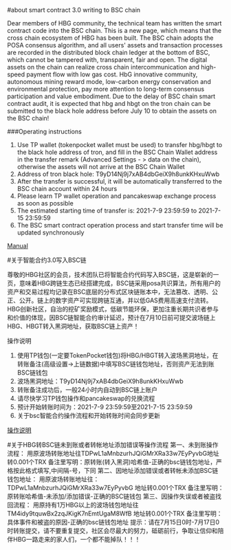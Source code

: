 #about smart contract 3.0 writing to BSC chain

Dear members of HBG community, the technical team has written the smart contract code into the BSC chain. This is a new page, which means that the cross chain ecosystem of HBG has been built. The BSC chain adopts the POSA consensus algorithm, and all users' assets and transaction processes are recorded in the distributed block chain ledger at the bottom of BSC, which cannot be tampered with, transparent, fair and open. The digital assets on the chain can realize cross chain intercommunication and high-speed payment flow with low gas cost. HbG innovative community, autonomous mining reward mode, low-carbon energy conservation and environmental protection, pay more attention to long-term consensus participation and value embodiment. Due to the delay of BSC chain smart contract audit, it is expected that hbg and hbgt on the tron chain can be submitted to the black hole address before July 10 to obtain the assets on the BSC chain!

###Operating instructions
1. Use TP wallet (tokenpocket wallet must be used) to transfer hbg/hbgt to the black hole address of tron, and fill in the BSC Chain Wallet address in the transfer remark (Advanced Settings - > data on the chain), otherwise the assets will not arrive at the BSC Chain Wallet
2. Address of tron black hole: T9yD14Nj9j7xAB4dbGeiX9h8unkKHxuWwb
3. After the transfer is successful, it will be automatically transferred to the BSC chain account within 24 hours
4. Please learn TP wallet operation and pancakeswap exchange process as soon as possible
5. The estimated starting time of transfer is: 2021-7-9 23:59:59 to 2021-7-15 23:59:59
6. The BSC smart contract operation process and start transfer time will be updated synchronously

[Manual](https://github.com/hbg1788/bsc_smartcontract/blob/main/manual_en.md "Manual")

#关于智能合约3.0写入BSC链

尊敬的HBG社区的会员，技术团队已将智能合约代码写入BSC链，这是崭新的一页，意味着HBG跨链生态已经搭建完成，BSC链采用posa共识算法，所有用户的资产和交易过程均记录在BSC底层的分布式区块链账本中，无法篡改、透明、公正、公开。链上的数字资产可实现跨链互通，并以低GAS费用高速支付流转。HBG创新社区，自治的挖矿奖励模式，低碳节能环保，更加注重长期共识者参与和价值的体现，因BSC链智能合约审计延迟，预计在7月10日前可提交波场链上HBG、HBGT转入黑洞地址，获取BSC链上资产！ 

操作说明
1. 使用TP钱包(一定要TokenPocket钱包)将HBG/HBGT转入波场黑洞地址，在转账备注(高级设置->上链数据)中填写BSC链钱包地址，否则资产无法到账BSC链钱包
2. 波场黑洞地址：T9yD14Nj9j7xAB4dbGeiX9h8unkKHxuWwb
3. 转账备注成功后，一般24小时内自动到BSC链上账户
4. 请尽快学习TP钱包操作和pancakeswap的兑换流程
5. 预计开始转账时间为：2021-7-9 23:59:59至2021-7-15 23:59:59
6. 关于bsc智能合约操作流程和开始转账时间会同步更新

[操作说明](https://github.com/hbg1788/bsc_smartcontract/blob/main/manual_cn.md "操作说明")

#关于HBG转BSC链未到账或者转帐地址添加错误等操作流程
第一、未到账操作流程：
用原波场转账地址往TDPwL1aMnbzurhJQiGMrXRa33w7EyPyvbG地址转0.001个TRX
备注里写明：原转账(转入黑洞)哈希值-正确的bsc链钱包地址，严格按此格式填写,中间隔-号，下同
第二、因地址添加错误或者转帐未添加BSC链钱包地址：
用原波场转账地址往：TDPwL1aMnbzurhJQiGMrXRa33w7EyPyvbG
地址转0.001个TRX
备注里写明：原转账哈希值-未添加/添加错误-正确的BSC链钱包
第三、因操作失误或者被盗找回流程：
用原持有1万HBG以上的波场钱包地址往
TM4idy9tquwBx2zqJKigK7nEmtUgaM8WfB
地址转0.001个TRX
备注里写明：具体事件和被盗的原因-正确的bsc链钱包地址
提示：请在7月15日0时-7月17日0时转账提交，请不要重复提交，社区会尽最大的努力，砥砺前行，争取让信仰和陪伴HBG一路走来的家人们，一个都不能掉队！！！
